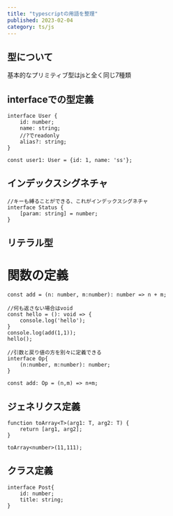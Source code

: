 ```yaml
---
title: "typescriptの用語を整理"
published: 2023-02-04
category: ts/js
---
```


## 型について
基本的なプリミティブ型はjsと全く同じ7種類

## interfaceでの型定義

```
interface User {
    id: number;
    name: string;
    //?でreadonly
    alias?: string;
}

const user1: User = {id: 1, name: 'ss'};
```

## インデックスシグネチャ
```
//キーも縛ることができる、これがインデックスシグネチャ
interface Status {
    [param: string] = number;
}
```

## リテラル型

# 関数の定義

```
const add = (n: number, m:number): number => n + m;

//何も返さない場合はvoid
const hello = (): void => {
    console.log('hello');
}
console.log(add(1,1));
hello();
```

```
//引数と戻り値の方を別々に定義できる
interface Op{
    (n:number, m:number): number;
}

const add: Op = (n,m) => n+m;
```

## ジェネリクス定義

```
function toArray<T>(arg1: T, arg2: T) {
    return [arg1, arg2];
}

toArray<number>(11,111);
``` 

## クラス定義

```
interface Post{
    id: number;
    title: string;
}
``` 

